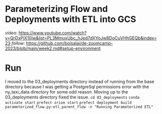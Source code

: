 # Parameterizing Flow and Deployments with ETL into GCS
_video_: https://www.youtube.com/watch?v=QrDxPjX10iw&list=PL3MmuxUbc_hJed7dXYoJw8DoCuVHhGEQb&index=23
_follow_: https://github.com/boisalai/de-zoomcamp-2023/blob/main/week2.md#setup-environment

# Run
I moved to the 03_deployments directory instead of running from the base directory because I was getting a PostgreSql permissions error with the ny_taxi_data directory for some odd reason. Moving up to the 03_deployments directory fixed the issue.
`cd 03_deployments`
`conda activate start`
`prefect orion start`
`prefect deployment build parameterized_flow.py:etl_parent_flow -n "Running Parameterized ETL"`
